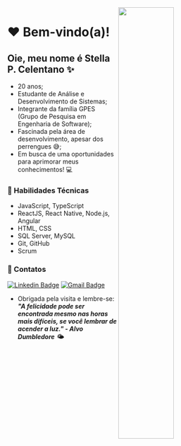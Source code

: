 <img width="50%" align="right" src="https://media.tenor.com/images/ab604ce14313c4a0eadd296e78c4839d/tenor.gif">

# :heart: Bem-vindo(a)! 

## Oie, meu nome é Stella P. Celentano ✨
- 20 anos;
- Estudante de Análise e Desenvolvimento de Sistemas;
- Integrante da família GPES (Grupo de Pesquisa em Engenharia de Software);
- Fascinada pela área de desenvolvimento, apesar dos perrengues :sweat_smile:;
- Em busca de uma oportunidades para aprimorar meus conhecimentos! :computer:

### :pushpin: Habilidades Técnicas
- JavaScript, TypeScript
- ReactJS, React Native, Node.js, Angular
- HTML, CSS
- SQL Server, MySQL
- Git, GitHub
- Scrum 

### :pencil: Contatos
[![Linkedin Badge](https://img.shields.io/badge/-LinkedIn-blue?style=flat-square&logo=Linkedin&logoColor=white&link=https:https://www.linkedin.com/in/stella-celentano-7b1a11174/)](https://www.linkedin.com/in/stella-celentano-7b1a11174/) 
 [![Gmail Badge](https://img.shields.io/badge/-Gmail-c14438?style=flat-square&logo=Gmail&logoColor=white&link=mailto:stellacelentano99@gmail.com)](stellacelentano99@gmail.com)

- Obrigada pela visita e lembre-se:
<br/> ***"A felicidade pode ser encontrada mesmo nas horas mais difíceis, se você lembrar de acender a luz." - Alvo Dumbledore 🌤️***
